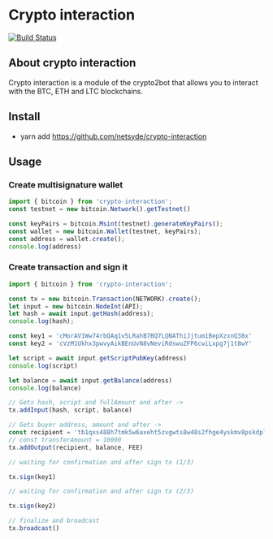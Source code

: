 # Crypto interaction
[![Build Status](https://travis-ci.com/netsyde/crypto-interaction.svg?token=upLq4Mcq8TPEeQG36nvV&branch=master)](https://travis-ci.com/netsyde/crypto-interaction)


## About crypto interaction
Crypto interaction is a module of the crypto2bot that allows you to interact with the BTC, ETH and LTC blockchains.

## Install
* yarn add https://github.com/netsyde/crypto-interaction

## Usage
### Create multisignature wallet
```javascript
import { bitcoin } from 'crypto-interaction';
const testnet = new bitcoin.Network().getTestnet()

const keyPairs = bitcoin.Msint(testnet).generateKeyPairs();
const wallet = new bitcoin.Wallet(testnet, keyPairs);
const address = wallet.create();
console.log(address)
```

### Create transaction and sign it
```javascript
import { bitcoin } from 'crypto-interaction';

const tx = new bitcoin.Transaction(NETWORK).create();
let input = new bitcoin.NodeInt(API);
let hash = await input.getHash(address);
console.log(hash);

const key1 = 'cMorAV1Ww74rbQAq1v5LRahB7BQ7LQNAThiJjtum1BepXzxnQ38x'
const key2 = 'cVzM1Ukhx3pwvyAikBEnUvN8vNeviRdswuZFP6cwiLxpg7j1t8wY'

let script = await input.getScriptPubKey(address)
console.log(script)

let balance = await input.getBalance(address)
console.log(balance)

// Gets hash, script and fullAmount and after ->
tx.addInput(hash, script, balance)

// Gets buyer address, amount and after ->
const recipient = 'tb1qxs488h7tmk5w6axeht5zvgwts8w48s2fhge4yskmv8pskdplsdesquf922';
// const transferAmount = 10000
tx.addOutput(recipient, balance, FEE)

// waiting for confirmation and after sign tx (1/3)

tx.sign(key1)

// waiting for confirmation and after sign tx (2/3)

tx.sign(key2)

// finalize and broadcast
tx.broadcast()
```
